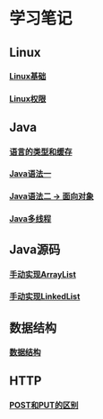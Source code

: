 # 学习笔记

## Linux
#### [Linux基础](https://github.com/huangchucai/BEE-blog/issues/2)
#### [Linux权限](https://github.com/huangchucai/BEE-blog/issues/1)

## Java
#### [语言的类型和缓存](https://github.com/huangchucai/BEE-blog/issues/3)
#### [Java语法一](https://github.com/huangchucai/BEE-blog/issues/5)
#### [Java语法二 -> 面向对象](https://github.com/huangchucai/BEE-blog/issues/4)
#### [Java多线程](https://github.com/huangchucai/BEE-blog/issues/9)

## Java源码
#### [手动实现ArrayList](https://github.com/huangchucai/BEE-blog/issues/6)  
#### [手动实现LinkedList](https://github.com/huangchucai/BEE-blog/issues/8)

## 数据结构
#### [数据结构](https://github.com/huangchucai/BEE-blog/issues/7)

## HTTP 
#### [POST和PUT的区别](https://github.com/huangchucai/BEE-blog/issues/10)
